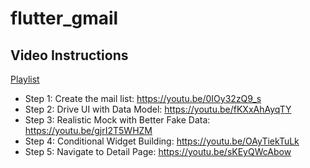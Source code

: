# flutter_gmail

## Video Instructions

[Playlist](https://www.youtube.com/watch?v=0IOy32zQ9_s&list=PLWIO1jq0WronOimzw5BGlB3F9TU7Celpd)

* Step 1: Create the mail list: https://youtu.be/0IOy32zQ9_s
* Step 2: Drive UI with Data Model: https://youtu.be/fKXxAhAyqTY
* Step 3: Realistic Mock with Better Fake Data: https://youtu.be/gjrI2T5WHZM
* Step 4: Conditional Widget Building: https://youtu.be/OAyTiekTuLk
* Step 5: Navigate to Detail Page: https://youtu.be/sKEyQWcAbow
